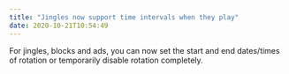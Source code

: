 ```yaml
---
title: "Jingles now support time intervals when they play"
date: 2020-10-21T10:54:49
---
```


For jingles, blocks and ads, you can now set the start and end dates/times of rotation or temporarily disable rotation completely.